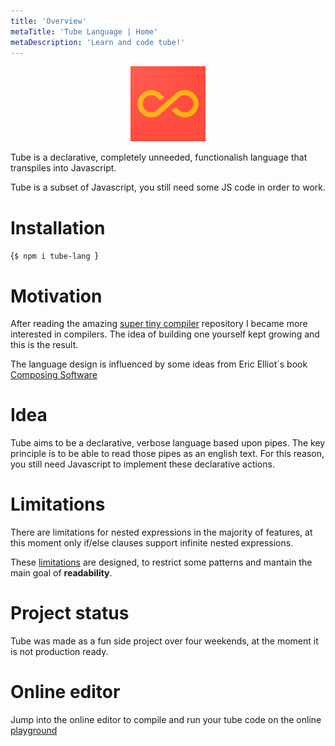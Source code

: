 ```yaml
---
title: 'Overview'
metaTitle: 'Tube Language | Home'
metaDescription: 'Learn and code tube!'
---
```


<p align="center">
  <img src="https://raw.githubusercontent.com/jnavb/tube/master/assets/logo.png" alt="tube-logo" width="120px" height="120px"/>
</p>

Tube is a declarative, completely unneeded, functionalish language that transpiles into Javascript.

<Note>
 Tube is a subset of Javascript, you still need some JS code in order to work.
</Note>

# Installation

<JSCode>{`$ npm i tube-lang
`}</JSCode>

# Motivation

After reading the amazing [super tiny compiler](https://github.com/jamiebuilds/the-super-tiny-compiler) repository I became more interested in compilers. The idea of building one yourself kept growing and this is the result.

The language design is influenced by some ideas from Eric Elliot´s book [Composing Software](https://leanpub.com/composingsoftware)
# Idea

Tube aims to be a declarative, verbose language based upon pipes. The key principle is to be able to read those pipes as an english text. For this reason, you still need Javascript to implement these declarative actions.

# Limitations

There are limitations for nested expressions in the majority of features, at this moment only if/else clauses support infinite nested expressions.

These [limitations](https://en.wikipedia.org/wiki/Creative_limitation) are designed, to restrict some patterns and mantain the main goal of **readability**.

# Project status

Tube was made as a fun side project over four weekends, at the moment it is not production ready.


# Online editor

Jump into the online editor to compile and run your tube code on the online [playground](https://tube-lang.netlify.app/playground)
